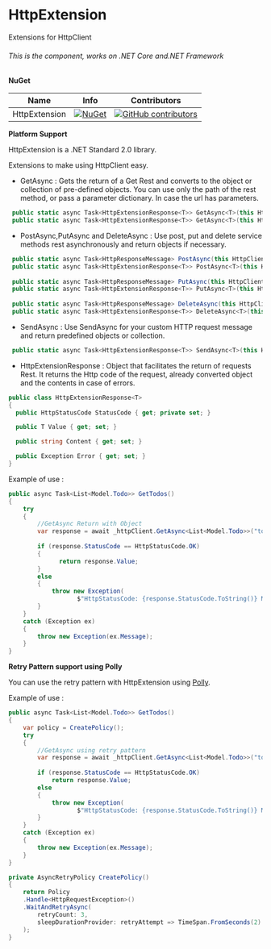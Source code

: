 # HttpExtension

Extensions for HttpClient

###### This is the component, works on .NET Core and.NET Framework

**NuGet**

|Name|Info|Contributors|
| ------------------- | ------------------- | ------------------- |
|HttpExtension|[![NuGet](https://buildstats.info/nuget/HttpExtension)](https://www.nuget.org/packages/HttpExtension/)|[![GitHub contributors](https://img.shields.io/github/contributors/TBertuzzi/HttpExtension.svg)](https://github.com/TBertuzzi/HttpExtension/graphs/contributors)|

**Platform Support**

HttpExtension is a .NET Standard 2.0 library.

Extensions to make using HttpClient easy.

* GetAsync<T> : Gets the return of a Get Rest and converts to the object or collection of pre-defined objects.
You can use only the path of the rest method, or pass a parameter dictionary. In case the url has parameters.

```csharp
 public static async Task<HttpExtensionResponse<T>> GetAsync<T>(this HttpClient httpClient, string address);
 public static async Task<HttpExtensionResponse<T>> GetAsync<T>(this HttpClient httpClient, string address, Dictionary<string, string> values);
```


* PostAsync<T>,PutAsync<T> and DeleteAsync<T> : Use post, put and delete service methods rest asynchronously and return objects if necessary. 

```csharp
 public static async Task<HttpResponseMessage> PostAsync(this HttpClient httpClient, string address, object dto);
 public static async Task<HttpExtensionResponse<T>> PostAsync<T>(this HttpClient httpClient, string address, object dto);
 
 public static async Task<HttpResponseMessage> PutAsync(this HttpClient httpClient,string address, object dto);
 public static async Task<HttpExtensionResponse<T>> PutAsync<T>(this HttpClient httpClient, string address, object dto);
 
 public static async Task<HttpResponseMessage> DeleteAsync(this HttpClient httpClient,string address, object dto);
 public static async Task<HttpExtensionResponse<T>> DeleteAsync<T>(this HttpClient httpClient, string address, object dto);
```

* SendAsync<T> : Use SendAsync for your custom HTTP request message and return predefined objects or collection.

```csharp
 public static async Task<HttpExtensionResponse<T>> SendAsync<T>(this HttpClient httpClient, HttpRequestMessage request);
```

* HttpExtensionResponse<T> : Object that facilitates the return of requests Rest. It returns the Http code of the request, already converted object and the contents in case of errors.

```csharp
public class HttpExtensionResponse<T>
{
  public HttpStatusCode StatusCode { get; private set; }

  public T Value { get; set; }

  public string Content { get; set; }

  public Exception Error { get; set; }
}
```

Example of use :

```csharp
public async Task<List<Model.Todo>> GetTodos()
{
    try
    {
        //GetAsync Return with Object
        var response = await _httpClient.GetAsync<List<Model.Todo>>("todos");
           
        if (response.StatusCode == HttpStatusCode.OK)
        {
              return response.Value;
        }
        else
        {
            throw new Exception(
                   $"HttpStatusCode: {response.StatusCode.ToString()} Message: {response.Content}");
        }
    }
    catch (Exception ex)
    {
        throw new Exception(ex.Message);
    }
}
```

**Retry Pattern support using Polly**

You can use the retry pattern with HttpExtension using [Polly](https://github.com/App-vNext/Polly).

Example of use :

```csharp
public async Task<List<Model.Todo>> GetTodos()
{
    var policy = CreatePolicy();
    try
    {
        //GetAsync using retry pattern
        var response = await _httpClient.GetAsync<List<Model.Todo>>("todos", policy);
           
        if (response.StatusCode == HttpStatusCode.OK)
            return response.Value;
        else
        {
            throw new Exception(
                   $"HttpStatusCode: {response.StatusCode.ToString()} Message: {response.Content}");
        }
    }
    catch (Exception ex)
    {
        throw new Exception(ex.Message);
    }
}

private AsyncRetryPolicy CreatePolicy()
{
    return Policy
    .Handle<HttpRequestException>()
    .WaitAndRetryAsync(
        retryCount: 3,
        sleepDurationProvider: retryAttempt => TimeSpan.FromSeconds(2)
    );
}
```